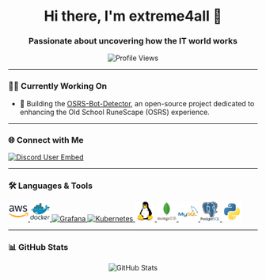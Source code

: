 <h1 align="center">Hi there, I'm extreme4all 👋</h1>
<h3 align="center">Passionate about uncovering how the IT world works</h3>

<p align="center">
    <img src="https://komarev.com/ghpvc/?username=extreme4all&label=Profile%20views&color=0e75b6&style=flat" alt="Profile Views" />
</p>

---

### 👨‍💻 Currently Working On
- 🔭 Building the [OSRS-Bot-Detector](https://github.com/Bot-detector), an open-source project dedicated to enhancing the Old School RuneScape (OSRS) experience.

---

### 🌐 Connect with Me
<p align="left">
    <a href="https://discord.com/users/242987611226898433" target="_blank" rel="noreferrer">
    <img
    src="https://dcbadge.limes.pink/api/shield/242987611226898433?compact=true"
    alt="Discord User Embed"
    />
    </a>
</p>

---

### 🛠️ Languages & Tools
<p align="left"> 
    <a href="https://aws.amazon.com" target="_blank" rel="noreferrer">
        <img src="https://raw.githubusercontent.com/devicons/devicon/master/icons/amazonwebservices/amazonwebservices-original-wordmark.svg" alt="AWS" width="40" height="40"/> 
    </a>
    <a href="https://www.docker.com/" target="_blank" rel="noreferrer">
        <img src="https://raw.githubusercontent.com/devicons/devicon/master/icons/docker/docker-original-wordmark.svg" alt="Docker" width="40" height="40"/> 
    </a>
    <a href="https://grafana.com" target="_blank" rel="noreferrer">
        <img src="https://www.vectorlogo.zone/logos/grafana/grafana-icon.svg" alt="Grafana" width="40" height="40"/> 
    </a>
    <a href="https://kubernetes.io" target="_blank" rel="noreferrer">
        <img src="https://www.vectorlogo.zone/logos/kubernetes/kubernetes-icon.svg" alt="Kubernetes" width="40" height="40"/> 
    </a>
    <a href="https://www.linux.org/" target="_blank" rel="noreferrer">
        <img src="https://raw.githubusercontent.com/devicons/devicon/master/icons/linux/linux-original.svg" alt="Linux" width="40" height="40"/> 
    </a>
    <a href="https://www.mongodb.com/" target="_blank" rel="noreferrer">
        <img src="https://raw.githubusercontent.com/devicons/devicon/master/icons/mongodb/mongodb-original-wordmark.svg" alt="MongoDB" width="40" height="40"/> 
    </a>
    <a href="https://www.mysql.com/" target="_blank" rel="noreferrer">
        <img src="https://raw.githubusercontent.com/devicons/devicon/master/icons/mysql/mysql-original-wordmark.svg" alt="MySQL" width="40" height="40"/> 
    </a>
    <a href="https://www.postgresql.org" target="_blank" rel="noreferrer">
        <img src="https://raw.githubusercontent.com/devicons/devicon/master/icons/postgresql/postgresql-original-wordmark.svg" alt="PostgreSQL" width="40" height="40"/> 
    </a>
    <a href="https://www.python.org" target="_blank" rel="noreferrer">
        <img src="https://raw.githubusercontent.com/devicons/devicon/master/icons/python/python-original.svg" alt="Python" width="40" height="40"/> 
    </a>
</p>

---

### 📊 GitHub Stats
<p align="center">
    <img src="https://github-readme-stats.vercel.app/api?username=extreme4all&show_icons=true&locale=en" alt="GitHub Stats" />
</p>
